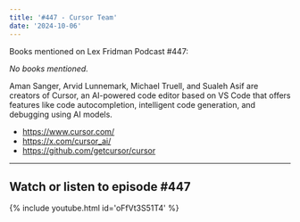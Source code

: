 ```yaml
---
title: '#447 - Cursor Team'
date: '2024-10-06'
---
```


Books mentioned on Lex Fridman Podcast #447:

*No books mentioned.*

<!--more-->

Aman Sanger, Arvid Lunnemark, Michael Truell, and Sualeh Asif are creators of Cursor, an AI-powered code editor based on VS Code that offers features like code autocompletion, intelligent code generation, and debugging using AI models.

- <a href="https://www.cursor.com/" target="_blank">https://www.cursor.com/</a>
- <a href="https://x.com/cursor_ai" target="_blank">https://x.com/cursor_ai/</a>
- <a href="https://github.com/getcursor/cursor" target="_blank">https://github.com/getcursor/cursor</a>

- - - - - -

## Watch or listen to episode #447

{% include youtube.html id='oFfVt3S51T4' %}